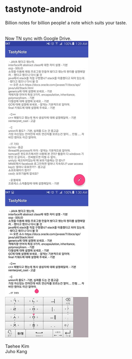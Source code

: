 # tastynote-android
Billion notes for billion people! a note which suits your taste.<br>
<br>
<br>
Now TN sync with Google Drive.<br>
![01_viewmode](https://github.com/EndlessCreation/tastynote-android/blob/master/screenshots/01_viewmode.jpg)
![02_editmode](https://github.com/EndlessCreation/tastynote-android/blob/master/screenshots/02_editmode.jpg)
<br>
<br>
Taehee Kim<br>
Juho Kang
